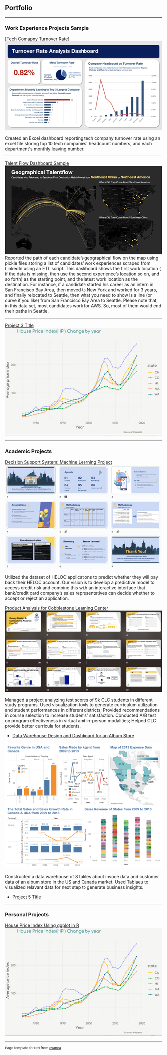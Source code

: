 ## Portfolio

---

### Work Experience Projects Sample 

[Tech Comapny Turnover Rate]
<img src="images/image1.png?raw=true"/>

Created an Excel dashboard reporting tech company turnover rate using an excel file storing top 10 tech companies' headcount numbers, and each department's monthly leaving number.


---
[Talent Flow Dashboard Sample](/pdf/sample_presentation.pdf)
<img src="images/image2.png?raw=true"/>
Reported the path of each candidate’s geographical flow on the map using pickle files storing a list of candidates’ work experiences scraped from LinkedIn using an ETL script.
This dashboard shows the first work location ( if the data is missing, then use the second experience’s location so on, and so forth) as the starting point, and the latest work location as the destination. For instance, if a candidate started his career as an intern in San Francisco Bay Area, then moved to New York and worked for 3 years, and finally relocated to Seattle, then what you need to show is a line (or curve if you like) from San Francisco Bay Area to Seattle. Please note that, in this data set, most candidates work for AWS. So, most of them would end their paths in Seattle.

---
[Project 3 Title](http://example.com/)
<img src="images/353D5D85-4DDF-4110-ADC6-4552D4F87712.JPG?raw=true"/>

---

### Academic Projects

[Decision Support System: Machine Learning Project](/sample_page)
<img src="images/decision support system.png?raw=true"/>

Utilized the dataset of HELOC applications to predict whether they will pay back their HELOC account. Our vision is to develop a predictive model to access credit risk and combine this with an interactive interface that bank/credit card company’s sales representatives can decide whether to accept or reject an application.

[Product Analysis for Cobblestone Learning Center](/sample_page)
<img src="images/CLC project.png?raw=true"/>

Managed a project analyzing test scores of 9k CLC students in different study programs. Used visualization tools to generate curriculum utilization and student performances in different districts; Provided recommendations in course selection to increase students' satisfaction. Conducted A/B test on program effectiveness in virtual and in-person modalities; Helped CLC provide better curricula for students.


- [Data Warehouse Design and Dashboard for an Album Store](http://example.com/)
<img src="images/dashboard.png?raw=true"/>

Constructed a data warehouse of 8 tables about invoce data and customer data of an album store in the US and Canada market. Used Tablaeu to visualized relavant data for next step to generate business insights.

- [Project 5 Title](http://example.com/)


---

### Personal Projects

[House Price Index Using ggplot in R](http://example.com/)
<img src="images/353D5D85-4DDF-4110-ADC6-4552D4F87712.JPG?raw=true"/>




---
<p style="font-size:11px">Page template forked from <a href="https://github.com/evanca/quick-portfolio">evanca</a></p>
<!-- Remove above link if you don't want to attibute -->
